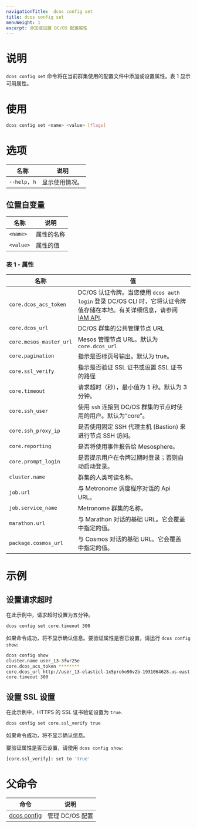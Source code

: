 ```yaml
---
navigationTitle:  dcos config set
title: dcos config set
menuWeight: 1
excerpt: 添加或设置 DC/OS 配置属性
---
```


# 说明

`dcos config set` 命令将在当前群集使用的配置文件中添加或设置属性。表 1 显示可用属性。

# 使用

```bash
dcos config set <name> <value> [flags]
```
# 选项

| 名称 | 说明 |
|---------|-------------|
| `--help, h`   | 显示使用情况。|

## 位置自变量

| 名称 | 说明 |
|---------|-------------|
| `<name>`   | 属性的名称 |
| `<value>` | 属性的值 |

### 表 1 - 属性


| 名称 | 值 |
|-----------------------|------------------------------------------------|
| `core.dcos_acs_token`   | DC/OS 认证令牌。当您使用 `dcos auth login` 登录 DC/OS CLI  时，它将认证令牌值存储在本地。有关详细信息，请参阅 [IAM API](/mesosphere/dcos/cn/1.12/security/ent/iam-api/). |
| `core.dcos_url`         | DC/OS 群集的公共管理节点 URL|
| `core.mesos_master_url` | Mesos 管理节点 URL。默认为 `core.dcos_url` |
| `core.pagination`       | 指示是否标页号输出。默认为 true。|
| `core.ssl_verify`       | 指示是否验证 SSL 证书或设置 SSL 证书的路径|
| `core.timeout`          | 请求超时（秒），最小值为 1 秒。默认为 3 分钟。|
| `core.ssh_user` | 使用 `ssh` 连接到 DC/OS 群集的节点时使用的用户。默认为“core”。 |
| `core.ssh_proxy_ip`  | 是否使用固定 SSH 代理主机 (Bastion) 来进行节点 SSH 访问。 |
|  `core.reporting` | 是否将使用事件报告给 Mesosphere。 |
| `core.prompt_login` | 是否提示用户在令牌过期时登录；否则自动启动登录。 |
| `cluster.name` | 群集的人类可读名称。 |
| `job.url` | 与 Metronome 调度程序对话的 Api URL。 |
| `job.service_name` | Metronome 群集的名称。 |
| `marathon.url` | 与 Marathon 对话的基础 URL。它会覆盖  中指定的值。 |`core.dcos_url`. |
| `package.cosmos_url` | 与 Cosmos 对话的基础 URL。它会覆盖  中指定的值。 |`core.dcos_url`. |


# 示例

## 设置请求超时

在此示例中，请求超时设置为五分钟。

```bash
dcos config set core.timeout 300
```
如果命令成功，将不显示确认信息。要验证属性是否已设置，请运行 `dcos config show`:


```bash
dcos config show
cluster.name user_13-3fwr25e
core.dcos_acs_token ********
core.dcos_url http://user_13-elasticl-1x5proho90v2b-1931064628.us-east-1.elb.amazonaws.com
core.timeout 300
```

## 设置 SSL 设置

在此示例中，HTTPS 的 SSL 证书验证设置为 `true`.

```bash
dcos config set core.ssl_verify true
```
如果命令成功，将不显示确认信息。

要验证属性是否已设置，请使用 `dcos config show`:

```bash
[core.ssl_verify]: set to 'true'
```


# 父命令

| 命令 | 说明 |
|---------|-------------|
| [dcos config](/mesosphere/dcos/cn/2.1/cli/command-reference/dcos-config/) |  管理 DC/OS 配置 |
